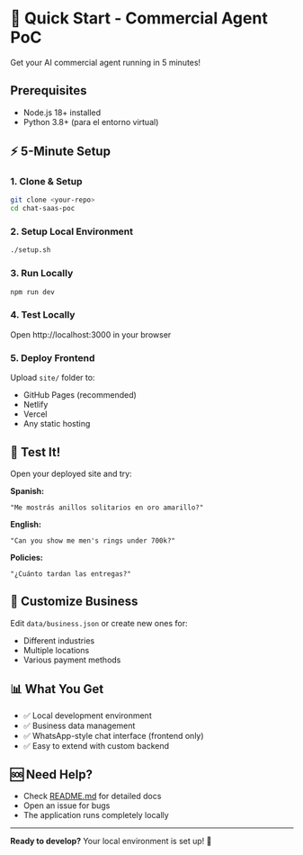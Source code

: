 # 🚀 Quick Start - Commercial Agent PoC

Get your AI commercial agent running in 5 minutes!

## Prerequisites

- Node.js 18+ installed
- Python 3.8+ (para el entorno virtual)

## ⚡ 5-Minute Setup

### 1. Clone & Setup
```bash
git clone <your-repo>
cd chat-saas-poc
```

### 2. Setup Local Environment
```bash
./setup.sh
```

### 3. Run Locally
```bash
npm run dev
```

### 4. Test Locally
Open http://localhost:3000 in your browser

### 5. Deploy Frontend
Upload `site/` folder to:
- GitHub Pages (recommended)
- Netlify
- Vercel
- Any static hosting

## 🧪 Test It!

Open your deployed site and try:

**Spanish:**
```
"Me mostrás anillos solitarios en oro amarillo?"
```

**English:**
```
"Can you show me men's rings under 700k?"
```

**Policies:**
```
"¿Cuánto tardan las entregas?"
```

## 🔧 Customize Business

Edit `data/business.json` or create new ones for:
- Different industries
- Multiple locations
- Various payment methods

## 📊 What You Get

- ✅ Local development environment
- ✅ Business data management
- ✅ WhatsApp-style chat interface (frontend only)
- ✅ Easy to extend with custom backend

## 🆘 Need Help?

- Check [README.md](README.md) for detailed docs
- Open an issue for bugs
- The application runs completely locally

---

**Ready to develop?** Your local environment is set up! 🎉
